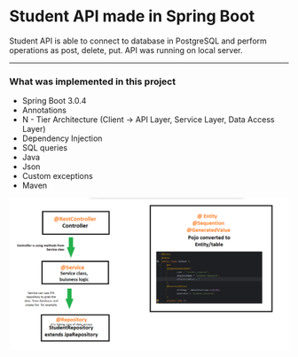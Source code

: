 # Student API made in Spring Boot
Student API is able to connect to database in PostgreSQL and perform operations as post, delete, put.
API was running on local server. 



---

### What was implemented in this project

- Spring Boot 3.0.4
- Annotations
- N - Tier Architecture (Client -> API Layer, Service Layer, Data Access Layer)
- Dependency Injection
- SQL queries
- Java
- Json
- Custom exceptions
- Maven 

![img.png](img.png)